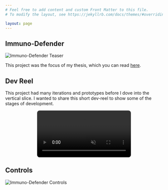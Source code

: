 ```yaml
---
# Feel free to add content and custom Front Matter to this file.
# To modify the layout, see https://jekyllrb.com/docs/themes/#overriding-theme-defaults

layout: page
---
```


## Immuno-Defender

![Immuno-Defender Teaser](/assets/images/immunodefender_teaser.png)

This project was the focus of my thesis, which you can read <a href="http://d-scholarship.pitt.edu/id/eprint/45354" target="_blank">here</a>.


## Dev Reel

This project had many iterations and prototypes before I dove into the vertical slice. I wanted to share this short dev-reel to show some of the stages of development.

<div style="display: flex; justify-content: center; align-items: center; margin-bottom: 1em;">
    <video src="/assets/images/immunodefender_devreel.mov" controls autoplay loop muted playsinline style="max-width: 100%; height: auto; border-radius: 8px;"></video>
</div>

## Controls

![Immuno-Defender Controls](/assets/images/immunodefender_controls.png)